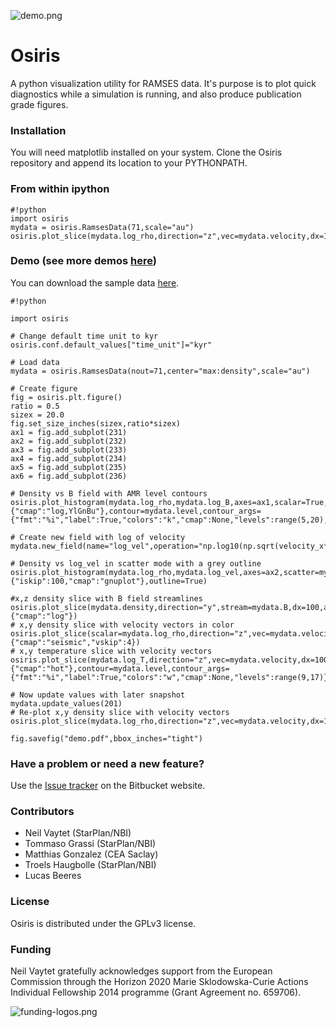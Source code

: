 ![demo.png](https://bitbucket.org/repo/jq5boX/images/2936418214-demo.png)

# Osiris #

A python visualization utility for RAMSES data. It's purpose is to plot quick diagnostics while a simulation is running, and also produce publication grade figures.

### Installation ###

You will need matplotlib installed on your system. Clone the Osiris repository and append its location to your PYTHONPATH.

### From within ipython ###

```
#!python
import osiris
mydata = osiris.RamsesData(71,scale="au")
osiris.plot_slice(mydata.log_rho,direction="z",vec=mydata.velocity,dx=100)
```

### Demo (see more demos [here](https://bitbucket.org/nvaytet/osiris/wiki/Demos)) ###

You can download the sample data [here](http://www.nbi.dk/~nvaytet/osiris/ramses_sample_data.tar.gz).

```
#!python

import osiris

# Change default time unit to kyr
osiris.conf.default_values["time_unit"]="kyr"

# Load data
mydata = osiris.RamsesData(nout=71,center="max:density",scale="au")

# Create figure
fig = osiris.plt.figure()
ratio = 0.5
sizex = 20.0
fig.set_size_inches(sizex,ratio*sizex)
ax1 = fig.add_subplot(231)
ax2 = fig.add_subplot(232)
ax3 = fig.add_subplot(233)
ax4 = fig.add_subplot(234)
ax5 = fig.add_subplot(235)
ax6 = fig.add_subplot(236)

# Density vs B field with AMR level contours
osiris.plot_histogram(mydata.log_rho,mydata.log_B,axes=ax1,scalar=True,scalar_args={"cmap":"log,YlGnBu"},contour=mydata.level,contour_args={"fmt":"%i","label":True,"colors":"k","cmap":None,"levels":range(5,20),"cbar":False})

# Create new field with log of velocity
mydata.new_field(name="log_vel",operation="np.log10(np.sqrt(velocity_x**2+velocity_y**2+velocity_z**2))",unit="cm/s",label="log(Velocity)")

# Density vs log_vel in scatter mode with a grey outline
osiris.plot_histogram(mydata.log_rho,mydata.log_vel,axes=ax2,scatter=mydata.log_T,scatter_args={"iskip":100,"cmap":"gnuplot"},outline=True)

#x,z density slice with B field streamlines
osiris.plot_slice(mydata.density,direction="y",stream=mydata.B,dx=100,axes=ax3,scalar_args={"cmap":"log"})
# x,y density slice with velocity vectors in color
osiris.plot_slice(scalar=mydata.log_rho,direction="z",vec=mydata.velocity,dx=100,axes=ax4,vec_args={"cmap":"seismic","vskip":4})
# x,y temperature slice with velocity vectors
osiris.plot_slice(mydata.log_T,direction="z",vec=mydata.velocity,dx=100,axes=ax5,scalar_args={"cmap":"hot"},contour=mydata.level,contour_args={"fmt":"%i","label":True,"colors":"w","cmap":None,"levels":range(9,17)})

# Now update values with later snapshot
mydata.update_values(201)
# Re-plot x,y density slice with velocity vectors
osiris.plot_slice(mydata.log_rho,direction="z",vec=mydata.velocity,dx=100,axes=ax6)

fig.savefig("demo.pdf",bbox_inches="tight")
```

### Have a problem or need a new feature? ###

Use the [Issue tracker](https://bitbucket.org/nvaytet/osiris/issues) on the Bitbucket website.

### Contributors ###

* Neil Vaytet (StarPlan/NBI)
* Tommaso Grassi (StarPlan/NBI)
* Matthias Gonzalez (CEA Saclay)
* Troels Haugbolle (StarPlan/NBI)
* Lucas Beeres

### License

Osiris is distributed under the GPLv3 license.

### Funding

Neil Vaytet gratefully acknowledges support from the European Commission through the Horizon 2020 Marie Sklodowska-Curie Actions Individual Fellowship 2014 programme (Grant Agreement no. 659706).

![funding-logos.png](https://bitbucket.org/repo/jq5boX/images/4149355191-funding-logos.png)
